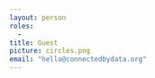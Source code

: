 ```yaml
---
layout: person
roles:
  - 
title: Guest
picture: circles.png
email: "hello@connectedbydata.org"
---
```


